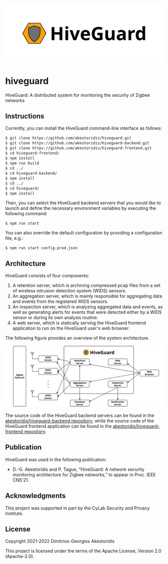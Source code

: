 <img src="https://github.com/akestoridis/hiveguard/raw/a9bff35964406c9ef4ad5c21f4ea7263747ae3ce/hiveguard-header.png">

# hiveguard

HiveGuard: A distributed system for monitoring the security of Zigbee networks


## Instructions

Currently, you can install the HiveGuard command-line interface as follows:
```console
$ git clone https://github.com/akestoridis/hiveguard.git
$ git clone https://github.com/akestoridis/hiveguard-backend.git
$ git clone https://github.com/akestoridis/hiveguard-frontend.git
$ cd hiveguard-frontend/
$ npm install
$ npm run build
$ cd ../
$ cd hiveguard-backend/
$ npm install
$ cd ../
$ cd hiveguard/
$ npm install
```

Then, you can select the HiveGuard backend servers that you would like to launch and define the necessary environment variables by executing the following command:
```console
$ npm run start
```

You can also override the default configuration by providing a configuration file, e.g.:
```console
$ npm run start config.prod.json
```


## Architecture

HiveGuard consists of four components:

1. A retention server, which is archiving compressed pcap files from a set of wireless intrusion detection system (WIDS) sensors.
2. An aggregation server, which is mainly responsible for aggregating data and events from the registered WIDS sensors.
3. An inspection server, which is analyzing aggregated data and events, as well as generating alerts for events that were detected either by a WIDS sensor or during its own analysis routine.
4. A web server, which is statically serving the HiveGuard frontend application to run on the HiveGuard user's web browser.

The following figure provides an overview of the system architecture.

<img src="https://github.com/akestoridis/hiveguard/raw/3599091ad49b3493d4939ab9826b837807c610ea/hiveguard-architecture.png">

The source code of the HiveGuard backend servers can be found in the [akestoridis/hiveguard-backend repository](https://github.com/akestoridis/hiveguard-backend), while the source code of the HiveGuard frontend application can be found in the [akestoridis/hiveguard-frontend repository](https://github.com/akestoridis/hiveguard-frontend).


## Publication

HiveGuard was used in the following publication:

* D.-G. Akestoridis and P. Tague, “HiveGuard: A network security monitoring architecture for Zigbee networks,” to appear in Proc. IEEE CNS’21.


## Acknowledgments

This project was supported in part by the CyLab Security and Privacy Institute.


## License

Copyright 2021-2022 Dimitrios-Georgios Akestoridis

This project is licensed under the terms of the Apache License, Version 2.0 (Apache-2.0).
